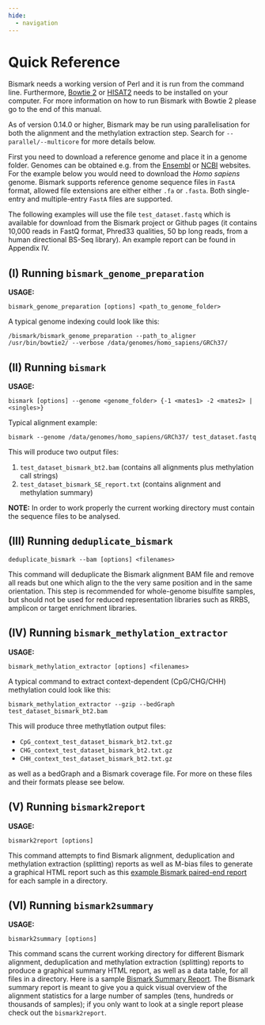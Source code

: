 ```yaml
---
hide:
  - navigation
---
```


# Quick Reference

Bismark needs a working version of Perl and it is run from the command line. Furthermore, [Bowtie 2](http://bowtie-bio.sourceforge.net/bowtie2) or [HISAT2](https://ccb.jhu.edu/software/hisat2/index.shtml) needs to be installed on your computer. For more information on how to run Bismark with Bowtie 2 please go to the end of this manual.

As of version 0.14.0 or higher, Bismark may be run using parallelisation for both the alignment and the methylation extraction step. Search for `--parallel/--multicore` for more details below.

First you need to download a reference genome and place it in a genome folder. Genomes can be obtained e.g. from the [Ensembl](http://www.ensembl.org/info/data/ftp/index.html/) or [NCBI](ftp://ftp.ncbi.nih.gov/genomes/) websites. For the example below you would need to download the _Homo sapiens_ genome. Bismark supports reference genome sequence files in `FastA` format, allowed file extensions are either either `.fa` or `.fasta`. Both single-entry and multiple-entry `FastA` files are supported.

The following examples will use the file `test_dataset.fastq` which is available for download from the Bismark project or Github pages (it contains 10,000 reads in FastQ format, Phred33 qualities, 50 bp long reads, from a human directional BS-Seq library). An example report can be found in Appendix IV.

## (I) Running `bismark_genome_preparation`

**USAGE:**

```
bismark_genome_preparation [options] <path_to_genome_folder>
```

A typical genome indexing could look like this:

```
/bismark/bismark_genome_preparation --path_to_aligner /usr/bin/bowtie2/ --verbose /data/genomes/homo_sapiens/GRCh37/
```

## (II) Running `bismark`

**USAGE:**

```
bismark [options] --genome <genome_folder> {-1 <mates1> -2 <mates2> | <singles>}
```

Typical alignment example:

```
bismark --genome /data/genomes/homo_sapiens/GRCh37/ test_dataset.fastq
```

This will produce two output files:

1. `test_dataset_bismark_bt2.bam` (contains all alignments plus methylation call strings)
2. `test_dataset_bismark_SE_report.txt` (contains alignment and methylation summary)

**NOTE:** In order to work properly the current working directory must contain the sequence files to be analysed.

## (III) Running `deduplicate_bismark`

```
deduplicate_bismark --bam [options] <filenames>
```

This command will deduplicate the Bismark alignment BAM file and remove all reads but one which align to the the very same position and in the same orientation. This step is recommended for whole-genome bisulfite samples, but should not be used for reduced representation libraries such as RRBS, amplicon or target enrichment libraries.

## (IV) Running `bismark_methylation_extractor`

**USAGE:**

```
bismark_methylation_extractor [options] <filenames>
```

A typical command to extract context-dependent (CpG/CHG/CHH) methylation could look like this:

```
bismark_methylation_extractor --gzip --bedGraph test_dataset_bismark_bt2.bam
```

This will produce three methytlation output files:

- `CpG_context_test_dataset_bismark_bt2.txt.gz`
- `CHG_context_test_dataset_bismark_bt2.txt.gz`
- `CHH_context_test_dataset_bismark_bt2.txt.gz`

as well as a bedGraph and a Bismark coverage file. For more on these files and their formats please see below.

## (V) Running `bismark2report`

**USAGE:**

```
bismark2report [options]
```

This command attempts to find Bismark alignment, deduplication and methylation extraction (splitting) reports as well as M-bias files to generate a graphical HTML report such as this [example Bismark paired-end report](http://www.bioinformatics.babraham.ac.uk/projects/bismark/PE_report.html) for each sample in a directory.

## (VI) Running `bismark2summary`

**USAGE:**

```
bismark2summary [options]
```

This command scans the current working directory for different Bismark alignment, deduplication and methylation extraction (splitting) reports to produce a graphical summary HTML report, as well as a data table, for all files in a directory. Here is a sample [Bismark Summary Report](http://www.bioinformatics.babraham.ac.uk/projects/bismark/bismark_summary_WGBS.html). The Bismark summary report is meant to give you a quick visual overview of the alignment statistics for a large number of samples (tens, hundreds or thousands of samples); if you only want to look at a single report please check out the `bismark2report`.
